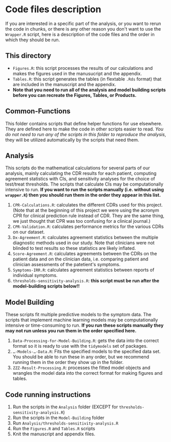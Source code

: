 # Code files description

If you are interested in a specific part of the analysis, or you want to
rerun the code in chunks, or there is any other reason you don't want to
use the `Wrapper.R` script, here is a description of the code files and the
order in which they should be run.

## This directory

* `Figures.R`: this script processes the results of our calculations and
makes the figures used in the manusucript and the appendix.
* `Tables.R`: this script generates the tables (in flextable `.Rds` format)
that are included in the manuscript and the appendix.
* **Note that you need to run all of the analysis and model building scripts
before you can recreate the Figures, Tables, or Products.**

## Common-Functions

This folder contains scripts that define helper functions for use elsewhere.
They are defined here to make the code in other scripts easier to read.
*You do not need to run any of the scripts in this folder to reproduce the analysis*, they will be utilized automatically by the scripts that need them.

## Analysis

This scripts do the mathematical calculations for several parts of our analysis,
mainly calculating the CDR results for each patient, computing agreement
statistics with CIs, and sensitivity analyses for the choice of test/treat
thresholds. The scripts that calculate CIs may be computationally intensive to
run. **If you want to run the scripts manually (i.e. without using `wrapper.R`)
then you should run them in the order they appear in this list.**

1. `CPR-Calculations.R`: calculates the different CDRs used for this project.
(Note that at the beginning of this project we were using the acronym CPR
for clinical prediction rule instead of CDR. They are the same thing, we just
thought that CPR was too confusing for a clinical journal.)
1. `CPR-Validation.R`: calculates performance metrics for the various CDRs
on our dataset.
1. `Dx-Agreement.R`: calculates agreement statistics between the multiple
diagnostic methods used in our study. Note that clinicians were not blinded
to test results so these statistics are likely inflated.
1. `Score-Agreement.R`: calculates agreements between the CDRs on the patient
data and on the clinician data, i.e. comparing patient and clinician assessments
of the patetient's symptoms.
1. `Symptoms-IRR.R`: calculates agreement statistics between reports of
individual symptoms.
1. `thresholds-sensitivity-analysis.R`: **this script must be run after the
model-building scripts below!!**

## Model Building

These scripts fit multiple predictive models to the symptom data. The scripts
that implement machine learning models may be computationally intensive or
time-consuming to run. **If you run these scripts manually they may not
run unless you run them in the order specified here.**

1. `Data-Processing-for-Model-Building.R`: gets the data into the correct
format so it is ready to use with the `tidymodels` set of packages.
1. `…-Models-…-Data.R`: Fits the specified models to the specified data set.
You should be able to run these in any order, but we recommend running them
in the order they show up in the folder.
1. `ZZZ-Result-Processing.R`: processes the fitted model objects and wrangles
the model data into the correct format for making figures and tables.

## Code running instructions

1. Run the scripts in the `Analysis` folder (EXCEPT for `thresholds-sensitivity-analysis.R`)
1. Run the scripts in the `Model-Building` folder
1. Run `Analysis/thresholds-sensitivity-analysis.R`
1. Run the `Figures.R` and `Tables.R` scripts
1. Knit the manuscript and appendix files.
